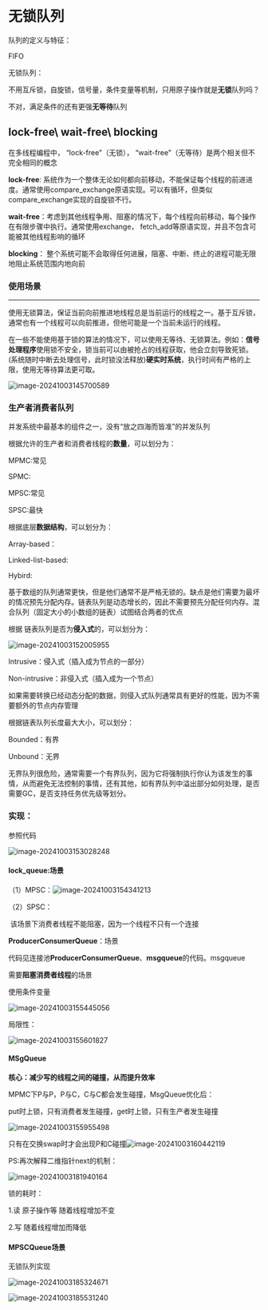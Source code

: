 

# 无锁队列



队列的定义与特征：

FIFO

无锁队列：

不用互斥锁，自旋锁，信号量，条件变量等机制，只用原子操作就是**无锁**队列吗？

不对，满足条件的还有更强**无等待**队列



## **lock-free\ wait-free\ blocking**

在多线程编程中， “lock-free”（无锁）， “wait-free”（无等待）是两个相关但不完全相同的概念

**lock-free**:  系统作为一个整体无论如何都向前移动，不能保证每个线程的前进进度。通常使用compare_exchange原语实现。可以有循环，但类似compare_exchange实现的自旋锁不行。

**wait-free**：考虑到其他线程争用、阻塞的情况下，每个线程向前移动，每个操作在有限步骤中执行。通常使用exchange， fetch_add等原语实现，并且不包含可能被其他线程影响的循环

 **blocking**： 整个系统可能不会取得任何进展，阻塞、中断、终止的进程可能无限地阻止系统范围内地向前



### 使用场景

------

使用无锁算法，保证当前向前推进地线程总是当前运行的线程之一。基于互斥锁，通常也有一个线程可以向前推进，但他可能是一个当前未运行的线程。

在一些不能使用基于锁的算法的情况下，可以使用无等待、无锁算法。例如：**信号处理程序**使用锁不安全，锁当前可以由被抢占的线程获取，他会立刻导致死锁。(系统随时中断去处理信号，此时锁没法释放)**硬实时系统**，执行时间有严格的上限，使用无等待算法更可取。

![image-20241003145700589](C:\Users\12280\AppData\Roaming\Typora\typora-user-images\image-20241003145700589.png)



### 生产者消费者队列

并发系统中最基本的组件之一，没有“放之四海而皆准”的并发队列

根据允许的生产者和消费者线程的**数量**，可以划分为：

MPMC:常见

SPMC:

MPSC:常见

SPSC:最快

根据底层**数据结构**，可以划分为：

Array-based：

Linked-list-based:

Hybird:

基于数组的队列通常更快，但是他们通常不是严格无锁的。缺点是他们需要为最坏的情况预先分配内存。链表队列是动态增长的，因此不需要预先分配任何内存。混合队列（固定大小的小数组的链表）试图结合两者的优点

根据 链表队列是否为**侵入式**的，可以划分为：

![image-20241003152005955](C:\Users\12280\AppData\Roaming\Typora\typora-user-images\image-20241003152005955.png)

Intrusive：侵入式（插入成为节点的一部分）

Non-intrusive：非侵入式（插入成为一个节点）

如果需要转换已经动态分配的数据，则侵入式队列通常具有更好的性能，因为不需要额外的节点内存管理

根据链表队列长度最大大小，可以划分：

Bounded：有界

Unbound：无界

无界队列很危险，通常需要一个有界队列，因为它将强制执行你认为该发生的事情，从而避免无法控制的事情，还有其他，如有界队列中溢出部分如何处理，是否需要GC，是否支持任务优先级等划分。   



### 实现：

参照代码

![image-20241003153028248](C:\Users\12280\AppData\Roaming\Typora\typora-user-images\image-20241003153028248.png)

#### **lock_queue**:场景

（1）MPSC：![image-20241003154341213](C:\Users\12280\AppData\Roaming\Typora\typora-user-images\image-20241003154341213.png)

   （2）SPSC：

​	  该场景下消费者线程不能阻塞，因为一个线程不只有一个连接

**ProducerConsumerQueue**：场景

代码见连接池**ProducerConsumerQueue**、**msgqueue**的代码。msgqueue

需要**阻塞消费者线程**的场景

使用条件变量

![image-20241003155445056](C:\Users\12280\AppData\Roaming\Typora\typora-user-images\image-20241003155445056.png)

局限性：

![image-20241003155601827](C:\Users\12280\AppData\Roaming\Typora\typora-user-images\image-20241003155601827.png)

#### **MSgQueue** 

**核心：减少写的线程之间的碰撞，从而提升效率**

MPMC下P与P，P与C，C与C都会发生碰撞，MsgQueue优化后：

put时上锁，只有消费者发生碰撞，get时上锁，只有生产者发生碰撞

![image-20241003155955498](C:\Users\12280\AppData\Roaming\Typora\typora-user-images\image-20241003155955498.png)

 只有在交换swap时才会出现P和C碰撞![image-20241003160442119](C:\Users\12280\AppData\Roaming\Typora\typora-user-images\image-20241003160442119.png)

PS:再次解释二维指针next的机制：

![image-20241003181940164](C:\Users\12280\AppData\Roaming\Typora\typora-user-images\image-20241003181940164.png)

锁的耗时：

1.读   原子操作等  随着线程增加不变

2.写   随着线程增加而降低

#### MPSCQueue场景

无锁队列实现

![image-20241003185324671](C:\Users\12280\AppData\Roaming\Typora\typora-user-images\image-20241003185324671.png)

![image-20241003185531240](C:\Users\12280\AppData\Roaming\Typora\typora-user-images\image-20241003185531240.png)

